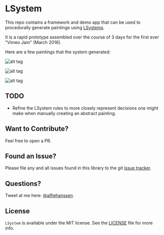 # LSystem

This repo contains a framework and demo app that can be used to procedurally generate paintings using [LSystems](https://en.wikipedia.org/wiki/L-system). 

It is a rapid prototype assembled over the course of 3 days for the first ever "Vimeo Jam" (March 2016).

Here are a few paintings that the system generated:

![alt tag](http://alfiehanssen.com/assets/github/p34.png)



![alt tag](http://alfiehanssen.com/assets/github/p35.png)



![alt tag](http://alfiehanssen.com/assets/github/p36.png)


## TODO

- Refine the LSystem rules to more closely represent decisions one might make when manually creating an abstract painting.

## Want to Contribute?

Feel free to open a PR.

## Found an Issue?

Please file any and all issues found in this library to the git [issue tracker](https://github.com/alfiehanssen/LSystem/issues).

## Questions?

Tweet at me here: [@alfiehanssen](https://twitter.com/alfiehanssen).

## License

`LSystem` is available under the MIT license. See the [LICENSE](LICENSE) file for more info.
